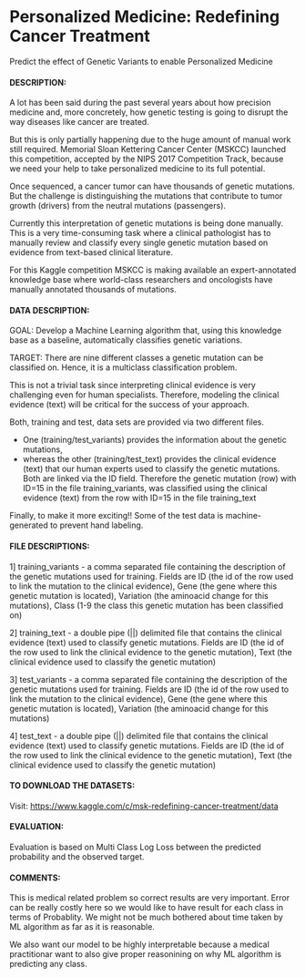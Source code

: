 # Personalized Medicine: Redefining Cancer Treatment
Predict the effect of Genetic Variants to enable Personalized Medicine

#### DESCRIPTION:
A lot has been said during the past several years about how precision medicine and, more concretely, how genetic testing is going to disrupt the way diseases like cancer are treated.

But this is only partially happening due to the huge amount of manual work still required. Memorial Sloan Kettering Cancer Center (MSKCC) launched this competition, accepted by the NIPS 2017 Competition Track,  because we need your help to take personalized medicine to its full potential.

Once sequenced, a cancer tumor can have thousands of genetic mutations. But the challenge is distinguishing the mutations that contribute to tumor growth (drivers) from the neutral mutations (passengers). 

Currently this interpretation of genetic mutations is being done manually. This is a very time-consuming task where a clinical pathologist has to manually review and classify every single genetic mutation based on evidence from text-based clinical literature.

For this Kaggle competition MSKCC is making available an expert-annotated knowledge base where world-class researchers and oncologists have manually annotated thousands of mutations.

#### DATA DESCRIPTION:
GOAL: Develop a Machine Learning algorithm that, using this knowledge base as a baseline, automatically classifies genetic variations.

TARGET: There are nine different classes a genetic mutation can be classified on. Hence, it is a multiclass classification problem.

This is not a trivial task since interpreting clinical evidence is very challenging even for human specialists. Therefore, modeling the clinical evidence (text) will be critical for the success of your approach.

Both, training and test, data sets are provided via two different files. 
* One (training/test_variants) provides the information about the genetic mutations, 
* whereas the other (training/test_text) provides the clinical evidence (text) that our human experts used to classify the genetic mutations. 
Both are linked via the ID field. Therefore the genetic mutation (row) with ID=15 in the file training_variants, was classified using the clinical evidence (text) from the row with ID=15 in the file training_text

Finally, to make it more exciting!! Some of the test data is machine-generated to prevent hand labeling.

#### FILE DESCRIPTIONS:
1] training_variants - a comma separated file containing the description of the genetic mutations used for training. Fields are ID (the id of the row used to link the mutation to the clinical evidence), Gene (the gene where this genetic mutation is located), Variation (the aminoacid change for this mutations), Class (1-9 the class this genetic mutation has been classified on)

2] training_text - a double pipe (||) delimited file that contains the clinical evidence (text) used to classify genetic mutations. Fields are ID (the id of the row used to link the clinical evidence to the genetic mutation), Text (the clinical evidence used to classify the genetic mutation)

3] test_variants - a comma separated file containing the description of the genetic mutations used for training. Fields are ID (the id of the row used to link the mutation to the clinical evidence), Gene (the gene where this genetic mutation is located), Variation (the aminoacid change for this mutations)

4] test_text - a double pipe (||) delimited file that contains the clinical evidence (text) used to classify genetic mutations. Fields are ID (the id of the row used to link the clinical evidence to the genetic mutation), Text (the clinical evidence used to classify the genetic mutation)

#### TO DOWNLOAD THE DATASETS:
Visit: https://www.kaggle.com/c/msk-redefining-cancer-treatment/data

#### EVALUATION:
Evaluation is based on Multi Class Log Loss between the predicted probability and the observed target.

#### COMMENTS:
This is medical related problem so correct results are very important. Error can be really costly here so we would like to have result for each class in terms of Probablity. We might not be much bothered about time taken by ML algorithm as far as it is reasonable.

We also want our model to be highly interpretable because a medical practitionar want to also give proper reasonining on why ML algorithm is predicting any class.
